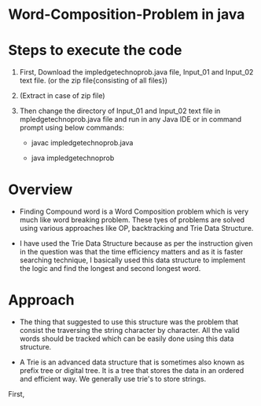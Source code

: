 # Word-Composition-Problem in java
# Steps to execute the code
1) First, Download the impledgetechnoprob.java file, Input_01 and Input_02 text file.  (or the zip file{consisting of all files})

2) (Extract in case of zip file)

3) Then change the directory of Input_01 and Input_02 text file in mpledgetechnoprob.java file and run in any Java IDE or in command prompt using below commands:

    * javac  impledgetechnoprob.java 

    * java  impledgetechnoprob

# Overview
* Finding Compound word is a Word Composition problem which is very much like word breaking problem. These tyes of problems are solved using various approaches like OP, backtracking and Trie Data Structure. 

* I have used the Trie Data Structure because as per the instruction given in the question was that the time efficiency matters and as it is faster searching technique, I basically used this data structure to implement the logic and find the longest and second longest word.

# Approach
* The thing that suggested to use this structure was the problem that consist the traversing the string character by character. All the valid words should be tracked    which can be easily done using this data structure.

* A Trie is an advanced data structure that is sometimes also known as prefix tree or digital tree. It is a tree that stores the data in an ordered and efficient way. We generally use trie's to store strings.

First,
